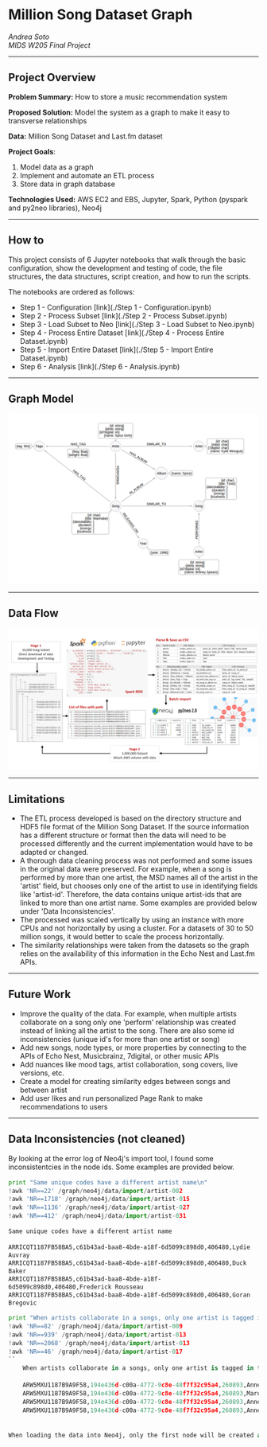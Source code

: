 
# Million Song Dataset Graph

*Andrea Soto*  
*MIDS W205 Final Project*  

---
## Project Overview

**Problem Summary:** How to store a music recommendation system

**Proposed Solution:** Model the system as a graph to make it easy to transverse relationships 

**Data:** Million Song Dataset and Last.fm dataset 

**Project Goals**: 

1. Model data as a graph
2. Implement and automate an ETL process
3. Store data in graph database

**Technologies Used:** AWS EC2 and EBS, Jupyter, Spark, Python (pyspark and py2neo libraries), Neo4j


---
## How to 

This project consists of 6 Jupyter notebooks that walk through the basic configuration, show the development and testing of code, the file structures, the data structures, script creation, and how to run the scripts.

The notebooks are ordered as follows:

- Step 1 - Configuration [link](./Step 1 - Configuration.ipynb)  
- Step 2 - Process Subset [link](./Step 2 - Process Subset.ipynb)  
- Step 3 - Load Subset to Neo [link](./Step 3 - Load Subset to Neo.ipynb)  
- Step 4 - Process Entire Dataset [link](./Step 4 - Process Entire Dataset.ipynb)  
- Step 5 - Import Entire Dataset [link](./Step 5 - Import Entire Dataset.ipynb)  
- Step 6 - Analysis [link](./Step 6 - Analysis.ipynb)  

---

## Graph Model

![Model](./images/GraphModel.png)

---

## Data Flow

![Data Flow](./images/DataFlow.png)

---
## Limitations

- The ETL process developed is based on the directory structure and HDF5 file format of the Million Song Dataset. If the source information has a different structure or format then the data will need to be processed differently and the current implementation would have to be adapted or changed.
- A thorough data cleaning process was not performed and some issues in the original data were preserved. For example, when a song is performed by more than one artist, the MSD names all of the artist in the 'artist' field, but chooses only one of the artist to use in identifying fields like 'artist-id'. Therefore, the data contains unique artist-ids that are linked to more than one artist name. Some examples are provided below under 'Data Inconsistencies'.
- The processed was scaled vertically by using an instance with more CPUs and not horizontally by using a cluster. For a datasets of 30 to 50 million songs, it would better to scale the process horizontally.
- The similarity relationships were taken from the datasets so the graph relies on the availability of this information in the Echo Nest and Last.fm APIs.


---

## Future Work

- Improve the quality of the data. For example, when multiple artists collaborate on a song only one 'perform' relationship was created instead of linking all the artist to the song. There are also some id inconsistencies (unique id's for more than one artist or song)
- Add new songs, node types, or more properties by connecting to the APIs of Echo Nest, Musicbrainz, 7digital, or other music APIs
- Add nuances like mood tags, artist collaboration, song covers, live versions, etc.
- Create a model for creating similarity edges between songs and between artist
- Add user likes and run personalized Page Rank to make recommendations to users

---
## Data Inconsistencies (not cleaned)

By looking at the error log of Neo4j's import tool, I found some inconsistentcies in the node ids. Some examples are provided below.


```python
print "Same unique codes have a different artist name\n"
!awk 'NR==22' /graph/neo4j/data/import/artist-002
!awk 'NR==1718' /graph/neo4j/data/import/artist-015
!awk 'NR==1136' /graph/neo4j/data/import/artist-027
!awk 'NR==412' /graph/neo4j/data/import/artist-031
```

    Same unique codes have a different artist name
    
    ARRICQT1187FB58BA5,c61b43ad-baa8-4bde-a18f-6d5099c898d0,406480,Lydie Auvray
    ARRICQT1187FB58BA5,c61b43ad-baa8-4bde-a18f-6d5099c898d0,406480,Duck Baker
    ARRICQT1187FB58BA5,c61b43ad-baa8-4bde-a18f-6d5099c898d0,406480,Frederick Rousseau
    ARRICQT1187FB58BA5,c61b43ad-baa8-4bde-a18f-6d5099c898d0,406480,Goran Bregovic



```python
print "When artists collaborate in a songs, only one artist is tagged in the data\n"
!awk 'NR==82' /graph/neo4j/data/import/artist-009
!awk 'NR==939' /graph/neo4j/data/import/artist-013
!awk 'NR==2068' /graph/neo4j/data/import/artist-013
!awk 'NR==46' /graph/neo4j/data/import/artist-017
``
    When artists collaborate in a songs, only one artist is tagged in the data
    
    ARW5MXU1187B9A9F58,194e436d-c00a-4772-9c8e-48f7f32c95a4,260893,Anne Linnet;Mek Pek
    ARW5MXU1187B9A9F58,194e436d-c00a-4772-9c8e-48f7f32c95a4,260893,Marquis De Sade_ Anne Linnet
    ARW5MXU1187B9A9F58,194e436d-c00a-4772-9c8e-48f7f32c95a4,260893,Anne Linnet;Sanne Salomonsen
    ARW5MXU1187B9A9F58,194e436d-c00a-4772-9c8e-48f7f32c95a4,260893,Anne Linnet


When loading the data into Neo4j, only the first node will be created and any repeated nodes will be ignored. This will create errors in the Artist names and relationships. 

